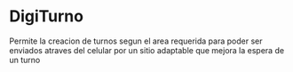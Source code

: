 # DigiTurno

Permite la creacion de turnos segun el area requerida para poder ser enviados atraves del celular por un sitio adaptable que mejora la espera de un turno